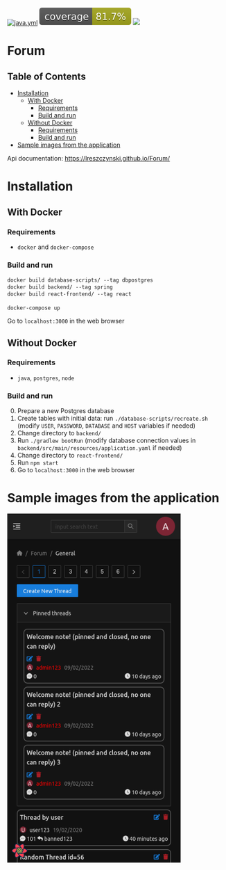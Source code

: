 [![java.yml](https://github.com/lreszczynski/Forum/actions/workflows/java.yml/badge.svg)](https://github.com/lreszczynski/Forum/actions/workflows/java.yml)
[![coverage](https://github.com/lreszczynski/Forum/blob/main/.github/badges/jacoco.svg)](https://github.com/lreszczynski/Forum/actions/workflows/java.yml)
<a href="https://codeclimate.com/github/lreszczynski/Forum/maintainability"><img src="https://api.codeclimate.com/v1/badges/9729012f6f93b09c1626/maintainability" /></a>

# Forum<!-- omit in toc -->

## Table of Contents<!-- omit in toc -->

- [Installation](#installation)
  - [With Docker](#with-docker)
    - [Requirements](#requirements)
    - [Build and run](#build-and-run)
  - [Without Docker](#without-docker)
    - [Requirements](#requirements-1)
    - [Build and run](#build-and-run-1)
- [Sample images from the application](#sample-images-from-the-application)

Api documentation: https://lreszczynski.github.io/Forum/

# Installation

## With Docker

### Requirements

- `docker` and `docker-compose`

### Build and run

```
docker build database-scripts/ --tag dbpostgres
docker build backend/ --tag spring
docker build react-frontend/ --tag react

docker-compose up
```

Go to `localhost:3000` in the web browser

## Without Docker

### Requirements

- `java`, `postgres`, `node`

### Build and run

0. Prepare a new Postgres database
1. Create tables with initial data: run
   `./database-scripts/recreate.sh` (modify `USER`, `PASSWORD`, `DATABASE` and `HOST` variables if needed)
2. Change directory to `backend/`
3. Run `./gradlew bootRun` (modify database connection values in `backend/src/main/resources/application.yaml` if needed)
4. Change directory to `react-frontend/`
5. Run `npm start`
6. Go to `localhost:3000` in the web browser

# Sample images from the application

<img src="./react-frontend/images/threads-mobile.png" width="400"/>

